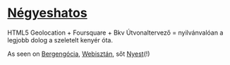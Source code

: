 # [Négyeshatos][1]

HTML5 Geolocation + Foursquare + Bkv Útvonaltervező = nyilvánvalóan a legjobb dolog a szeletelt kenyér óta.

As seen on [Bergengócia][2], [Webisztán][3], sőt [Nyest][4](!)


[1]:http://4s-hatos.appspot.com/
[2]:http://bergengocia.net/2010/11/negyeshatos.htm
[3]:http://webisztan.blog.hu/2010/11/02/magyar_foursquare_mashup_bkv_menetrend_ismerosok_becsekkolasai_1
[4]:http://www.nyest.hu/hirek/tudasd-hogy-merre-jarsz
